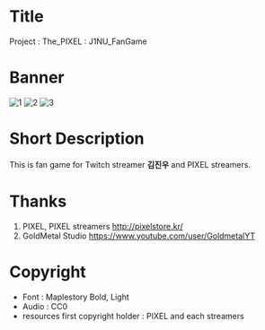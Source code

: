 # Title
Project : The_PIXEL : J1NU_FanGame

# Banner
![1](https://user-images.githubusercontent.com/76653265/106374019-7e60a400-63c2-11eb-9abe-8f79acf0caac.jpg)
![2](https://user-images.githubusercontent.com/76653265/106374021-891b3900-63c2-11eb-881a-92e177471909.png)
![3](https://user-images.githubusercontent.com/76653265/106374036-8fa9b080-63c2-11eb-96a0-1edcf37d3f3b.png)

# Short Description
This is fan game for Twitch streamer **김진우** and PIXEL streamers.

# Thanks 
1. PIXEL, PIXEL streamers http://pixelstore.kr/
2. GoldMetal Studio https://www.youtube.com/user/GoldmetalYT

# Copyright
+ Font : Maplestory Bold, Light
+ Audio : CC0
+ resources first copyright holder : PIXEL and each streamers
